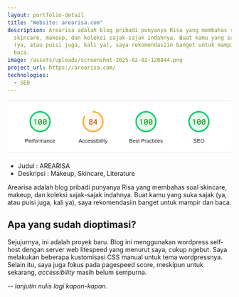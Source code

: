 ```yaml
---
layout: portfolio-detail
title: "Website: arearisa.com"
description: Arearisa adalah blog pribadi punyanya Risa yang membahas soal
  skincare, makeup, dan koleksi sajak-sajak indahnya. Buat kamu yang suka sajak
  (ya, atau puisi juga, kali ya), saya rekomendasiin banget untuk mampir dan
  baca.
image: /assets/uploads/screenshot-2025-02-02-120844.png
project_url: https://arearisa.com/
technologies:
  - SEO
---
```

![pagespeed arearisa.com](/assets/uploads/screenshot-2025-02-02-115452.png)

* Judul : AREARISA
* Deskripsi : Makeup, Skincare, Literature

Arearisa adalah blog pribadi punyanya Risa yang membahas soal skincare, makeup, dan koleksi sajak-sajak indahnya. Buat kamu yang suka sajak (ya, atau puisi juga, kali ya), saya rekomendasiin banget untuk mampir dan baca.

## Apa yang sudah dioptimasi?

Sejujurnya, ini adalah proyek baru. Blog ini menggunakan wordpress self-host dengan server web litespeed yang menurut saya, cukup ngebut. Saya melakukan beberapa kustomisasi CSS manual untuk tema wordpressnya. Selain itu, saya juga fokus pada pagespeed score, meskipun untuk sekarang, *accessibility* masih belum sempurna.

*\-- lanjutin nulis lagi kapan-kapan.*
